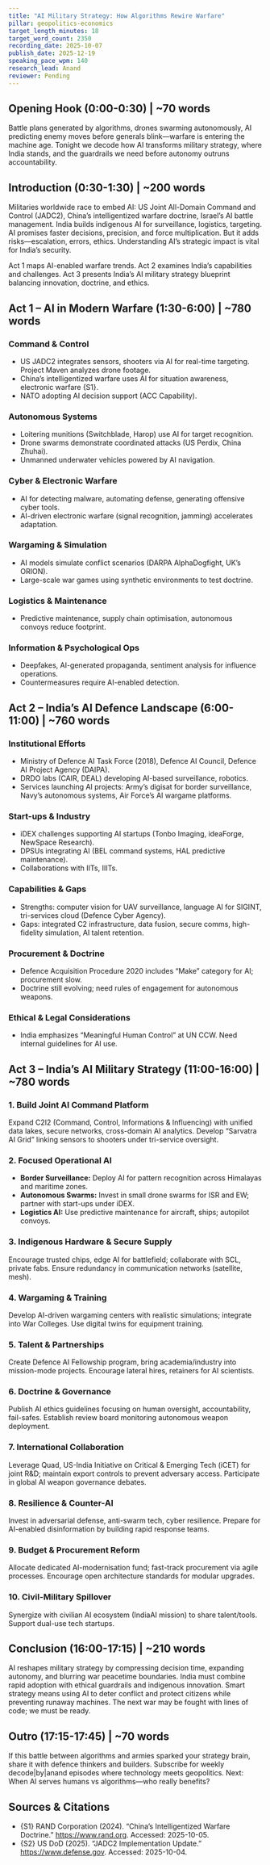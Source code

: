 ```yaml
---
title: "AI Military Strategy: How Algorithms Rewire Warfare"
pillar: geopolitics-economics
target_length_minutes: 18
target_word_count: 2350
recording_date: 2025-10-07
publish_date: 2025-12-19
speaking_pace_wpm: 140
research_lead: Anand
reviewer: Pending
---
```


## Opening Hook (0:00-0:30) | ~70 words
Battle plans generated by algorithms, drones swarming autonomously, AI predicting enemy moves before generals blink—warfare is entering the machine age. Tonight we decode how AI transforms military strategy, where India stands, and the guardrails we need before autonomy outruns accountability.

## Introduction (0:30-1:30) | ~200 words
Militaries worldwide race to embed AI: US Joint All-Domain Command and Control (JADC2), China’s intelligentized warfare doctrine, Israel’s AI battle management. India builds indigenous AI for surveillance, logistics, targeting. AI promises faster decisions, precision, and force multiplication. But it adds risks—escalation, errors, ethics. Understanding AI’s strategic impact is vital for India’s security.

Act 1 maps AI-enabled warfare trends. Act 2 examines India’s capabilities and challenges. Act 3 presents India’s AI military strategy blueprint balancing innovation, doctrine, and ethics.

## Act 1 – AI in Modern Warfare (1:30-6:00) | ~780 words
### Command & Control
- US JADC2 integrates sensors, shooters via AI for real-time targeting. Project Maven analyzes drone footage.  
- China’s intelligentized warfare uses AI for situation awareness, electronic warfare {S1}.  
- NATO adopting AI decision support (ACC Capability).

### Autonomous Systems
- Loitering munitions (Switchblade, Harop) use AI for target recognition.  
- Drone swarms demonstrate coordinated attacks (US Perdix, China Zhuhai).  
- Unmanned underwater vehicles powered by AI navigation.

### Cyber & Electronic Warfare
- AI for detecting malware, automating defense, generating offensive cyber tools.  
- AI-driven electronic warfare (signal recognition, jamming) accelerates adaptation.

### Wargaming & Simulation
- AI models simulate conflict scenarios (DARPA AlphaDogfight, UK’s ORION).  
- Large-scale war games using synthetic environments to test doctrine.

### Logistics & Maintenance
- Predictive maintenance, supply chain optimisation, autonomous convoys reduce footprint.

### Information & Psychological Ops
- Deepfakes, AI-generated propaganda, sentiment analysis for influence operations.  
- Countermeasures require AI-enabled detection.

## Act 2 – India’s AI Defence Landscape (6:00-11:00) | ~760 words
### Institutional Efforts
- Ministry of Defence AI Task Force (2018), Defence AI Council, Defence AI Project Agency (DAIPA).  
- DRDO labs (CAIR, DEAL) developing AI-based surveillance, robotics.  
- Services launching AI projects: Army’s digisat for border surveillance, Navy’s autonomous systems, Air Force’s AI wargame platforms.

### Start-ups & Industry
- iDEX challenges supporting AI startups (Tonbo Imaging, ideaForge, NewSpace Research).  
- DPSUs integrating AI (BEL command systems, HAL predictive maintenance).  
- Collaborations with IITs, IIITs.

### Capabilities & Gaps
- Strengths: computer vision for UAV surveillance, language AI for SIGINT, tri-services cloud (Defence Cyber Agency).  
- Gaps: integrated C2 infrastructure, data fusion, secure comms, high-fidelity simulation, AI talent retention.

### Procurement & Doctrine
- Defence Acquisition Procedure 2020 includes “Make” category for AI; procurement slow.  
- Doctrine still evolving; need rules of engagement for autonomous weapons.

### Ethical & Legal Considerations
- India emphasizes “Meaningful Human Control” at UN CCW. Need internal guidelines for AI use.

## Act 3 – India’s AI Military Strategy (11:00-16:00) | ~780 words
### 1. Build Joint AI Command Platform
Expand C2I2 (Command, Control, Informations & Influencing) with unified data lakes, secure networks, cross-domain AI analytics. Develop “Sarvatra AI Grid” linking sensors to shooters under tri-service oversight.

### 2. Focused Operational AI
- **Border Surveillance:** Deploy AI for pattern recognition across Himalayas and maritime zones.  
- **Autonomous Swarms:** Invest in small drone swarms for ISR and EW; partner with start-ups under iDEX.  
- **Logistics AI:** Use predictive maintenance for aircraft, ships; autopilot convoys.

### 3. Indigenous Hardware & Secure Supply
Encourage trusted chips, edge AI for battlefield; collaborate with SCL, private fabs. Ensure redundancy in communication networks (satellite, mesh).

### 4. Wargaming & Training
Develop AI-driven wargaming centers with realistic simulations; integrate into War Colleges. Use digital twins for equipment training.

### 5. Talent & Partnerships
Create Defence AI Fellowship program, bring academia/industry into mission-mode projects. Encourage lateral hires, retainers for AI scientists.

### 6. Doctrine & Governance
Publish AI ethics guidelines focusing on human oversight, accountability, fail-safes. Establish review board monitoring autonomous weapon deployment.

### 7. International Collaboration
Leverage Quad, US-India Initiative on Critical & Emerging Tech (iCET) for joint R&D; maintain export controls to prevent adversary access. Participate in global AI weapon governance debates.

### 8. Resilience & Counter-AI
Invest in adversarial defense, anti-swarm tech, cyber resilience. Prepare for AI-enabled disinformation by building rapid response teams.

### 9. Budget & Procurement Reform
Allocate dedicated AI-modernisation fund; fast-track procurement via agile processes. Encourage open architecture standards for modular upgrades.

### 10. Civil-Military Spillover
Synergize with civilian AI ecosystem (IndiaAI mission) to share talent/tools. Support dual-use tech startups.

## Conclusion (16:00-17:15) | ~210 words
AI reshapes military strategy by compressing decision time, expanding autonomy, and blurring war peacetime boundaries. India must combine rapid adoption with ethical guardrails and indigenous innovation. Smart strategy means using AI to deter conflict and protect citizens while preventing runaway machines. The next war may be fought with lines of code; we must be ready.

## Outro (17:15-17:45) | ~70 words
If this battle between algorithms and armies sparked your strategy brain, share it with defence thinkers and builders. Subscribe for weekly decode|by|anand episodes where technology meets geopolitics. Next: When AI serves humans vs algorithms—who really benefits?

## Sources & Citations
- {S1} RAND Corporation (2024). “China’s Intelligentized Warfare Doctrine.” https://www.rand.org. Accessed: 2025-10-05.
- {S2} US DoD (2025). “JADC2 Implementation Update.” https://www.defense.gov. Accessed: 2025-10-04.
